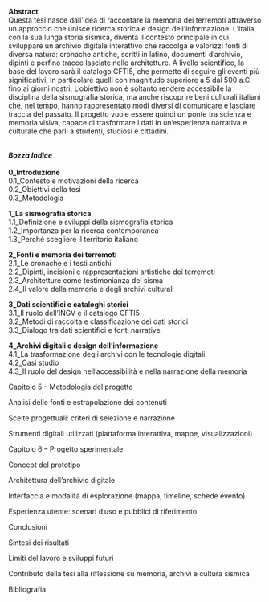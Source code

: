 **Abstract**<br>
Questa tesi nasce dall’idea di raccontare la memoria dei terremoti attraverso un approccio che unisce ricerca storica e design dell’informazione. L’Italia, con la sua lunga storia sismica, diventa il contesto principale in cui sviluppare un archivio digitale interattivo che raccolga e valorizzi fonti di diversa natura: cronache antiche, scritti in latino, documenti d’archivio, dipinti e perfino tracce lasciate nelle architetture. A livello scientifico, la base del lavoro sarà il catalogo CFTI5, che permette di seguire gli eventi più significativi, in particolare quelli con magnitudo superiore a 5 dal 500 a.C. fino ai giorni nostri. L’obiettivo non è soltanto rendere accessibile la disciplina della sismografia storica, ma anche riscoprire beni culturali italiani che, nel tempo, hanno rappresentato modi diversi di comunicare e lasciare traccia del passato. Il progetto vuole essere quindi un ponte tra scienza e memoria visiva, capace di trasformare i dati in un’esperienza narrativa e culturale che parli a studenti, studiosi e cittadini.
<br>
<br>

***Bozza Indice***<br>
<br>
**0_Introduzione**<br>
0.1_Contesto e motivazioni della ricerca<br>
0.2_Obiettivi della tesi<br>
0.3_Metodologia<br>

**1_La sismografia storica**<br>
1.1_Definizione e sviluppi della sismografia storica<br>
1.2_Importanza per la ricerca contemporanea<br>
1.3_Perché scegliere il territorio italiano<br>

**2_Fonti e memoria dei terremoti**<br>
2.1_Le cronache e i testi antichi<br>
2.2_Dipinti, incisioni e rappresentazioni artistiche dei terremoti<br>
2.3_Architetture come testimonianza del sisma<br>
2.4_Il valore della memoria e degli archivi culturali<br>

**3_Dati scientifici e cataloghi storici**<br>
3.1_Il ruolo dell’INGV e il catalogo CFTI5<br>
3.2_Metodi di raccolta e classificazione dei dati storici<br>
3.3_Dialogo tra dati scientifici e fonti narrative<br>

**4_Archivi digitali e design dell’informazione**<br>
4.1_La trasformazione degli archivi con le tecnologie digitali<br>
4.2_Casi studio<br>
4.3_Il ruolo del design nell’accessibilità e nella narrazione della memoria<br>

Capitolo 5 – Metodologia del progetto

Analisi delle fonti e estrapolazione dei contenuti

Scelte progettuali: criteri di selezione e narrazione

Strumenti digitali utilizzati (piattaforma interattiva, mappe, visualizzazioni)

Capitolo 6 – Progetto sperimentale

Concept del prototipo

Architettura dell’archivio digitale

Interfaccia e modalità di esplorazione (mappa, timeline, schede evento)

Esperienza utente: scenari d’uso e pubblici di riferimento

Conclusioni

Sintesi dei risultati

Limiti del lavoro e sviluppi futuri

Contributo della tesi alla riflessione su memoria, archivi e cultura sismica

Bibliografia
